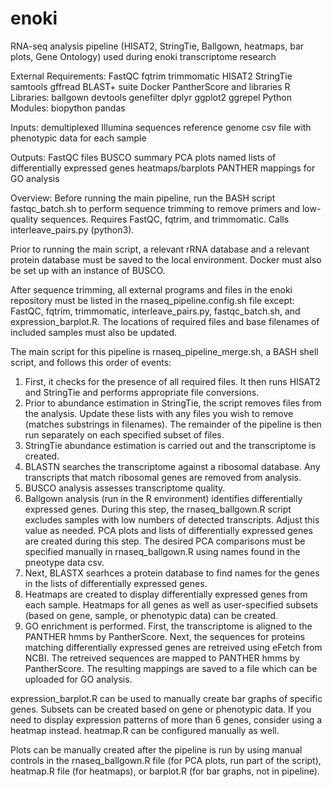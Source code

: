 # enoki
RNA-seq analysis pipeline (HISAT2, StringTie, Ballgown, heatmaps, bar plots, Gene Ontology) used during enoki transcriptome research

External Requirements:
  FastQC
  fqtrim
  trimmomatic
  HISAT2
  StringTie
  samtools
  gffread
  BLAST+ suite
  Docker
  PantherScore and libraries
  R Libraries:
    ballgown
    devtools
    genefilter
    dplyr
    ggplot2
    ggrepel
  Python Modules:
    biopython
    pandas

Inputs:
demultiplexed Illumina sequences
reference genome
csv file with phenotypic data for each sample

Outputs:
FastQC files
BUSCO summary
PCA plots
named lists of differentially expressed genes
heatmaps/barplots
PANTHER mappings for GO analysis


Overview:
Before running the main pipeline, run the BASH script fastqc_batch.sh to perform sequence trimming to remove primers and low-quality sequences. Requires FastQC, fqtrim, and trimmomatic. Calls interleave_pairs.py (python3).

Prior to running the main script, a relevant rRNA database and a relevant protein database must be saved to the local environment. Docker must also be set up with an instance of BUSCO.

After sequence trimming, all external programs and files in the enoki repository must be listed in the rnaseq_pipeline.config.sh file except: FastQC, fqtrim, trimmomatic, interleave_pairs.py, fastqc_batch.sh, and expression_barplot.R. The locations of required files and base filenames of included samples must also be updated.

The main script for this pipeline is rnaseq_pipeline_merge.sh, a BASH shell script, and follows this order of events:
1) First, it checks for the presence of all required files. It then runs HISAT2 and StringTie and performs appropriate file conversions.
2) Prior to abundance estimation in StringTie, the script removes files from the analysis. Update these lists with any files you wish to remove (matches substrings in filenames). The remainder of the pipeline is then run separately on each specified subset of files.
3) StringTie abundance estimation is carried out and the transcriptome is created.
4) BLASTN searches the transcriptome against a ribosomal database. Any transcripts that match ribosomal genes are removed from analysis.
5) BUSCO analysis assesses transcriptome quality.
6) Ballgown analysis (run in the R environment) identifies differentially expressed genes. During this step, the rnaseq_ballgown.R script excludes samples with low numbers of detected transcripts. Adjust this value as needed. PCA plots and lists of differentially expressed genes are created during this step. The desired PCA comparisons must be specified manually in rnaseq_ballgown.R using names found in the pneotype data csv.
7) Next, BLASTX searhces a protein database to find names for the genes in the lists of differentially expressed genes.
8) Heatmaps are created to display differentially expressed genes from each sample. Heatmaps for all genes as well as user-specified subsets (based on gene, sample, or phenotypic data) can be created.
9) GO enrichment is performed. First, the transcriptome is aligned to the PANTHER hmms by PantherScore. Next, the sequences for proteins matching differentially expressed genes are retreived using eFetch from NCBI. The retreived sequences are mapped to PANTHER hmms by PantherScore. The resulting mappings are saved to a file which can be uploaded for GO analysis.

expression_barplot.R can be used to manually create bar graphs of specific genes. Subsets can be created based on gene or phenotypic data. If you need to display expression patterns of more than 6 genes, consider using a heatmap instead. heatmap.R can be configured manually as well.

Plots can be manually created after the pipeline is run by using manual controls in the rnaseq_ballgown.R file (for PCA plots, run part of the script), heatmap.R file (for heatmaps), or barplot.R (for bar graphs, not in pipeline).
